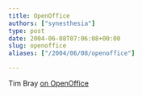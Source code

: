 ```yaml
---
title: OpenOffice
authors: ["synesthesia"]
type: post
date: 2004-06-08T07:06:08+00:00
slug: openoffice 
aliases: ["/2004/06/08/openoffice"]

---
```

Tim Bray [on OpenOffice][1]

 [1]: https://www.tbray.org/ongoing/When/200x/2004/03/26/OpenOffice